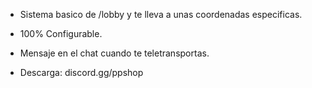 - Sistema basico de /lobby y te lleva a unas coordenadas especificas.

- 100% Configurable.

- Mensaje en el chat cuando te teletransportas.

- Descarga: discord.gg/ppshop
